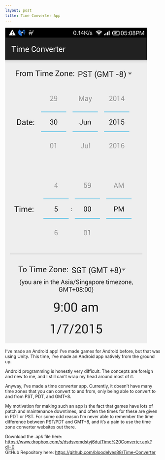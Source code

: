 ```yaml
---
layout: post
title: Time Converter App
---
```


![alt text](/posts/apps/time-converter/1.png "Time Converter Interface")

I’ve made an Android app! I’ve made games for Android before, but that was using Unity. This time, I’ve made an Android app natively from the ground up.

Android programming is honestly very difficult. The concepts are foreign and new to me, and I still can’t wrap my head around most of it.

Anyway, I’ve made a time converter app. Currently, it doesn’t have many time zones that you can convert to and from, only being able to convert to and from PST, PDT, and GMT+8.

My motivation for making such an app is the fact that games have lots of patch and maintenance downtimes, and often the times for these are given in PDT or PST. For some odd reason I’m never able to remember the time difference between PST/PDT and GMT+8, and it’s a pain to use the time zone converter websites out there.

Download the .apk file here: <https://www.dropbox.com/s/dsdsvomdstyj6du/Time%20Converter.apk?dl=0>\
GitHub Repository here: <https://github.com/bloodelves88/Time-Converter>